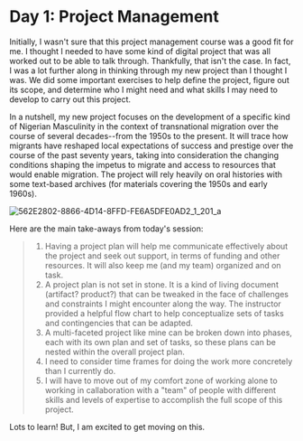 # Day 1: Project Management

Initially, I wasn't sure that this project management course was a good fit for me. I thought I needed to have some kind of digital project that was all worked out to be able to talk through. Thankfully, that isn't the case. In fact, I was a lot further along in thinking through my new project than I thought I was. We did some important exercises to help define the project, figure out its scope, and determine who I might need and what skills I may need to develop to carry out this project.

In a nutshell, my new project focuses on the development of a specific kind of Nigerian Masculinity in the context of transnational migration over the course of several decades--from the 1950s to the present. It will trace how migrants have reshaped local expectations of success and prestige over the course of the past seventy years, taking into consideration the changing conditions shaping the impetus to migrate and access to resources that would enable migration. The project will rely heavily on oral histories with some text-based archives (for materials covering the 1950s and early 1960s). 

![562E2802-8866-4D14-8FFD-FE6A5DFE0AD2_1_201_a](https://github.com/user-attachments/assets/96b4ebe3-a9f2-4312-9b6d-3d72c2fda5f5)

Here are the main take-aways from today's session: 
> 1. Having a project plan will help me communicate effectively about the project and seek out support, in terms of funding and other resources. It will also keep me (and my team) organized and on task. 
> 2. A project plan is not set in stone. It is a kind of living document (artifact? product?) that can be tweaked in the face of challenges and constraints I might encounter along the way. The instructor provided a helpful flow chart to help conceptualize sets of tasks and contingencies that can be adapted.
> 3. A multi-faceted project like mine can be broken down into phases, each with its own plan and set of tasks, so these plans can be nested within the overall project plan.
> 4. I need to consider time frames for doing the work more concretely than I currently do.
> 5. I will have to move out of my comfort zone of working alone to working in callaboration with a "team" of people with different skills and levels of expertise to accomplish the full scope of this project. 

Lots to learn! But, I am excited to get moving on this. 
